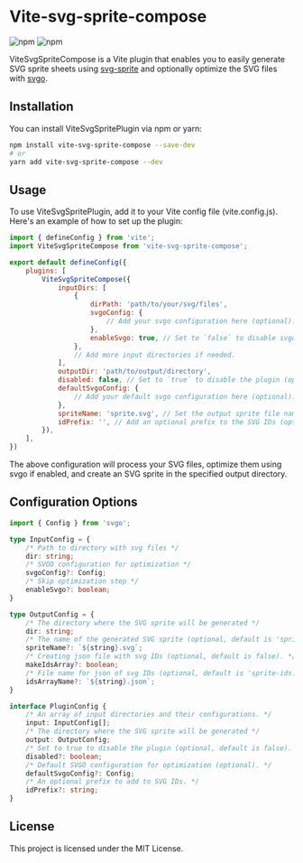 # Vite-svg-sprite-compose

![npm](https://img.shields.io/npm/v/vite-svg-sprite-compose)
![npm](https://img.shields.io/npm/dt/vite-svg-sprite-compose)

ViteSvgSpriteCompose is a Vite plugin that enables you to easily generate SVG sprite sheets using [svg-sprite](https://github.com/jkphl/svg-sprite) and optionally optimize the SVG files with [svgo](https://github.com/svg/svgo).

## Installation

You can install ViteSvgSpritePlugin via npm or yarn:

```bash
npm install vite-svg-sprite-compose --save-dev
# or
yarn add vite-svg-sprite-compose --dev
```

## Usage
To use ViteSvgSpritePlugin, add it to your Vite config file (vite.config.js). Here's an example of how to set up the plugin:

```javascript
import { defineConfig } from 'vite';
import ViteSvgSpriteCompose from 'vite-svg-sprite-compose';

export default defineConfig({
    plugins: [
        ViteSvgSpriteCompose({
            inputDirs: [
                {
                    dirPath: 'path/to/your/svg/files',
                    svgoConfig: {
                        // Add your svgo configuration here (optional).
                    },
                    enableSvgo: true, // Set to `false` to disable svgo optimization (optional).
                },
                // Add more input directories if needed.
            ],
            outputDir: 'path/to/output/directory',
            disabled: false, // Set to `true` to disable the plugin (optional).
            defaultSvgoConfig: {
                // Add your default svgo configuration here (optional).
            },
            spriteName: 'sprite.svg', // Set the output sprite file name (optional).
            idPrefix: '', // Add an optional prefix to the SVG IDs (optional).
        }),
    ],
})

```

The above configuration will process your SVG files, optimize them using svgo if enabled, and create an SVG sprite in the specified output directory.

## Configuration Options

```typescript
import { Config } from 'svgo';

type InputConfig = {
    /* Path to directory with svg files */
    dir: string;
    /* SVGO configuration for optimization */
    svgoConfig?: Config;
    /* Skip optimization step */
    enableSvgo?: boolean;
}

type OutputConfig = {
    /* The directory where the SVG sprite will be generated */
    dir: string;
    /* The name of the generated SVG sprite (optional, default is 'sprite.svg'). */
    spriteName?: `${string}.svg`;
    /* Creating json file with svg IDs (optional, default is false). */
    makeIdsArray?: boolean;
    /* File name for json of svg IDs (optional, default is 'sprite-ids.json') */
    idsArrayName?: `${string}.json`;
}

interface PluginConfig {
    /* An array of input directories and their configurations. */
    input: InputConfig[];
    /* The directory where the SVG sprite will be generated */
    output: OutputConfig;
    /* Set to true to disable the plugin (optional, default is false). */
    disabled?: boolean;
    /* Default SVGO configuration for optimization (optional). */
    defaultSvgoConfig?: Config;
    /* An optional prefix to add to SVG IDs. */
    idPrefix?: string;
}

```

## License
This project is licensed under the MIT License.

